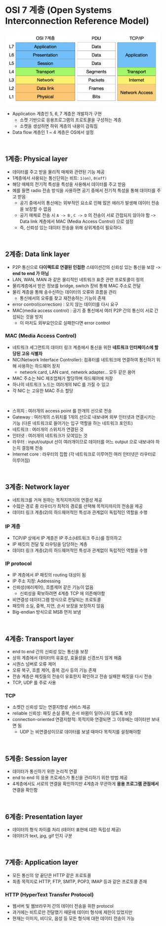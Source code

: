 # OSI 7 계층 (Open Systems Interconnection Reference Model)

![png](/_img/osi7.png)

- Application 계층인 5, 6, 7 계층은 개발자가 구현
  - 소켓 기반으로 응용프로그램의 프로토콜을 구성하는 계층
  - 소켓을 생성하면 하위 계층의 내용이 감춰짐 
- Data flow 계층인 1 ~ 4 계층은 OS에서 설정
<br>

## 1계층: Physical layer

- 데이터를 주고 받을 물리적 매체와 관련된 기능 제공
- 1계층에서 사용되는 통신단위는 비트: ```1(on)```, ```0(off)```
- 해당 매체의 전기적 특성을 특성을 사용해서 데이터를 주고 받음
- 예를 들면 radio 전송 방식을 사용하면 공기 중에서 전기적 특성을 통해 데이터를 주고 받음
  - 공기 중에서의 통신에는 외부적인 요소로 인해 많은 에러가 발생해 데이터 전송을 보장할 수 없음
  - 공기 매체로 전송 시 ```A -> B``` , ```C -> D``` 의 전송이 서로 간접되지 않아야 함 -> Data link 계층에서 MAC (Media Access Control) 으로 설정
  - 즉, 신뢰성 있는 데이터 전송을 위해 상위계층이 필요하다.
<br>
  
## 2계층: Data link layer

- P2P 통신으로 **다이렉트로 연결된 인접한** 스테이션간의 신뢰성 있는 통신을 보장 -> **end to end 가 아님**
- LAN, WAN, MAN 과 같은 물리적인 네트워크 표준 관련 프로토콜이 정의
- 물리계층에서 받은 정보를 bridge, switch 장비 통해 MAC 주소로 전달
- 물리 계층을 통해 송수신하는 데이터의 오류와 흐름을 관리
  - 통신에서의 오류를 찾고 재전송하는 기능이 존재
- error control(correction) : 오지 않는 데이터를 다시 요구
- MAC(media access control) : 공기 중 통신에서 여러 P2P 간의 통신이 서로 간섭되는 것을 방지
  - 이 마저도 외부요인으로 실패한다면 error control

### MAC (Media Access Control)

- 네트워크 세그먼트의 데이터 링크 계층에서 통신을 위한 **네트워크 인터페이스에 할당된 고유 식별자**
- NIC(Network Interface Controller): 컴퓨터를 네트워크에 연결하여 통신하기 위해 사용하는 하드웨어 장치
  - network card, LAN card, network adapter... 모두 같은 용어
- MAC 주소는 NIC 제조업체가 할당하며 하드웨어에 저장
- 하나의 네트워크 노드는 여러개의 NIC 를 가질 수 있고
- 각 NIC 는 고유한 MAC 주소 할당 
<br>

- 스위치 : 여러개의 access point 를 한개의 선으로 전송
- Gateway : 여러개의 스위치를 1개의 선으로 내보내며 외부 인터넷과 연결시키는 기능 (다른 네트워크로 들어가는 입구 역할을 하는 네트워크 포인트)
- 네트워크 : 여러개의 스위치가 연결된 것
- 인터넷 : 여러개의 네트워크가 모여있는 것
- 라우터 : input/output 선이 여러개이므로 데이터를 어느 output 으로 내보내야 하는지 결정해 전송
- Internet core : 라우터의 집합 (각 네트워크로 이루어진 여러 인터넷은 라우터로 이루어짐)
<br>
  
## 3계층: Network layer

- 네트워크를 거쳐 원하는 목적지까지의 연결성 제공 
- 수많은 경로 중 라우터가 최적의 경로를 선택해 목적지까지의 전송을 제공
- 데이터 링크 계층(2)의 하드웨어적인 특성과 관계없이 독립적인 역할을 수행

### IP 계층

- TCP/IP 상에서 IP 계층은 IP 주소(네트워크 주소)를 정의하고
- IP 패킷의 전달 및 라우팅을 담당하는 계층
- 데이터 링크 계층(2)의 하드웨어적인 특성과 관계없이 독립적인 역할을 수행

### IP protocol

- IP 계층에서 IP 패킷의 routing 대상이 됨
- IP 주소 지정: Addressing
- 신뢰성(에러제어), 흐름제어 같은 기능이 없음
  - 신뢰성을 확보하려면 4계층 TCP 에 의존해야함
- 비연결성 데이터그램 방식으로 전달되는 프로토콜
- 패킷의 소실, 중복, 지연, 순서 보장을 보장하지 않음
- Big-endian 방식으로 MSB 먼저 보냄
<br>

## 4계층: Transport layer

- end to end 간의 신뢰성 있는 통신을 보장
- 상위 계층에서 데이터의 유효성, 효율성을 신경쓰지 않게 해줌
- 시퀀스 넘버로 오류 제어
- 오류 복구, 흐름 제어, 중복 검사 등의 기능 존재
- 전송 계층은 패킷들의 전송이 유효한지 확인하고 전송 실패한 패킷을 다시 전송
- TCP, UDP 를 주로 사용

### TCP

- 소켓간 신뢰성 있는 연결지향성 서비스 제공
- reliable 신뢰성: 패킷 손실 중복, 순서 바뀜이 일어나지 않도록 보장
- connection-oriented 연결지향적: 목적지와 연결되면 그 이후에는 데이터만 보내면 됨
  - UDP 는 비연결성이므로 데이터를 보낼 때마다 목적지를 설정해야함
<br>

## 5계층: Session layer

- 데이터가 통신하기 위한 논리적 연결
- end to end 의 응용 프로세스가 통신을 관리하기 위한 방법 제공
- 4계층에서도 서로의 연결을 확인하지만 4계층과 무관하게 **응용 프로그램 관점에서** 연결을 확인함
<br>

## 6계층: Presentation layer

- 데이터의 형식 차이를 처리 (데이터 표현에 대한 독립성 제공)
- 데이터가 text, jpg, gif 인지 구분
<br>

## 7계층: Application layer

- 모든 통신의 양 끝단은 HTTP 같은 프로토콜
- 최종 목적지로 HTTP, FTP, SMTP, POP3, IMAP 등과 같은 프로토콜 존재

### HTTP (HyperText Transfer Protocol)

- 웹서버 및 웹브라우저 간의 데이터 전송을 위한 protocol
- 과거에는 비트로만 전달했기 때문에 데이터 형식에 제한이 있었지만
- 현재는 이미지, 비디오, 음성 등 모든 형식에 대한 데이터 전송이 가능